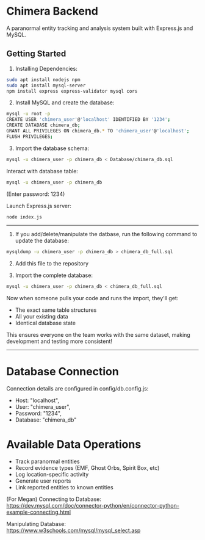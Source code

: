# Chimera Backend

A paranormal entity tracking and analysis system built with Express.js and MySQL.


## Getting Started

1. Installing Dependencies:

```bash
sudo apt install nodejs npm
sudo apt install mysql-server
npm install express express-validator mysql cors
```

2. Install MySQL and create the database:
```bash
mysql -u root -p
CREATE USER 'chimera_user'@'localhost' IDENTIFIED BY '1234';
CREATE DATABASE chimera_db;
GRANT ALL PRIVILEGES ON chimera_db.* TO 'chimera_user'@'localhost';
FLUSH PRIVILEGES;
```

3. Import the database schema:
```bash
mysql -u chimera_user -p chimera_db < Database/chimera_db.sql
```

Interact with database table:
```bash
mysql -u chimera_user -p chimera_db
```
(Enter password: 1234)

Launch Express.js server:
```bash
node index.js
```

-------------------------------------------------------------------------------

1. If you add/delete/manipulate the datbase, run the following command to update the database:
```bash
mysqldump -u chimera_user -p chimera_db > chimera_db_full.sql
```
2. Add this file to the repository

3. Import the complete database:
```bash
mysql -u chimera_user -p chimera_db < chimera_db_full.sql
```

Now when someone pulls your code and runs the import, they'll get:
- The exact same table structures
- All your existing data
- Identical database state

This ensures everyone on the team works with the same dataset, making development and testing more consistent!

-------------------------------------------------------------------------------

# Database Connection
Connection details are configured in config/db.config.js:

- Host: "localhost",
- User: "chimera_user",
- Password: "1234",
- Database: "chimera_db"

# Available Data Operations

- Track paranormal entities
- Record evidence types (EMF, Ghost Orbs, Spirit Box, etc)
- Log location-specific activity
- Generate user reports
- Link reported entities to known entities

(For Megan)
Connecting to Database: https://dev.mysql.com/doc/connector-python/en/connector-python-example-connecting.html

Manipulating Database: https://www.w3schools.com/mysql/mysql_select.asp 

